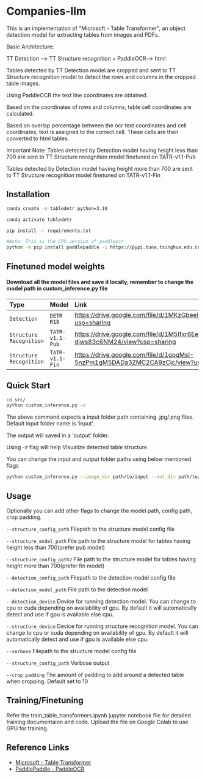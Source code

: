 
# Companies-llm

This is an implementation of "Microsoft - Table Transformer", an object detection model for extracting tables from images and PDFs.

Basic Architecture:

TT Detection --> TT Structure recognition + PaddleOCR--> html

Tables detected by TT Detection model are cropped and sent to TT Structure recognition model to detect the rows and columns in the cropped table images. 

Using PaddleOCR the text line coordinates are obtained.

Based on the coordinates of rows and columns, table cell coordinates are calculated.

Based on overlap percentage between the ocr text coordinates and cell coordinates, text is assigned to the correct cell. These cells are then converted to html tables.

Important Note: Tables detected by Detection model having height less than 700 are sent to TT Structure recognition model finetuned on TATR-v1.1-Pub

Tables detected by Detection model having height more than 700 are sent to TT Structure recognition model finetuned on TATR-v1.1-Fin
## Installation



```bash
conda create -n tabledetr python=3.10

conda activate tabledetr

pip install -r requirements.txt 

#Note: This is the CPU version of paddleocr
python -m pip install paddlepaddle -i https://pypi.tuna.tsinghua.edu.cn/simple
```
    
## Finetuned model weights

#### Download all the model files and save it locally, remember to change the model path in custom_inference.py file

| Type | Model     | Link                |
| :-------- | :------- | :------------------------- |
| `Detection` | `DETR R18` | https://drive.google.com/file/d/1MKzGbeel5zviGp1EUiKnpt7KMhlWxQgk/view?usp=sharing |
| `Structure Recognition` | `TATR-v1.1-Pub` | https://drive.google.com/file/d/1M5Ifxr6Ee4PDaGFzbOG-djws83c6NM24/view?usp=sharing |
| `Structure Recognition` | `TATR-v1.1-Fin` | https://drive.google.com/file/d/1goqMsI-5nzPm1gM5DADa3ZMC2CA9zCic/view?usp=sharing |

## Quick Start

```bash
cd src/
python custom_inference.py -z 
```
The above command expects a input folder path containing .jpg/.png files. Default input folder name is 'input'.

The output will saved in a 'output' folder.

Using -z flag will help Visualize detected table structure.

You can change the input and output folder paths using below mentioned flags
```bash
python custom_inference.py --image_dir path/to/input --out_dir path/to/output/ -z 
```
## Usage
Optionally you can add other flags to change the model path, config path, crop padding.

```--structure_config_path``` Filepath to the structure model config file

```--structure_model_path``` File path to the structure model for tables having height less than 700(prefer pub model)

```--structure_config_path2``` File path to the structure model for tables having height more than 700(prefer fin model)

```--detection_config_path``` Filepath to the detection model config file

```--detection_model_path``` File path to the detection model

```--detection_device``` Device for running detection model. You can change to cpu or cuda depending on availability of gpu. By default it will automatically detect and use if gpu is available else cpu.

```--structure_device``` Device for running structure recognition model. You can change to cpu or cuda depending on availability of gpu. By default it will automatically detect and use if gpu is available else cpu.

```--verbose``` Filepath to the structure model config file

```--structure_config_path``` Verbose output

```--crop_padding``` The amount of padding to add around a detected table when cropping. Default set to 10

## Training/Finetuning

Refer the train_table_transformers.ipynb jupyter notebook file for detailed training documentaion and code. Upload the file on Google Colab to use GPU for training.

## Reference Links

 - [Microsoft - Table Transformer](https://github.com/microsoft/table-transformer)
 - [PaddlePaddle - PaddleOCR](https://github.com/PaddlePaddle/PaddleOCR)

